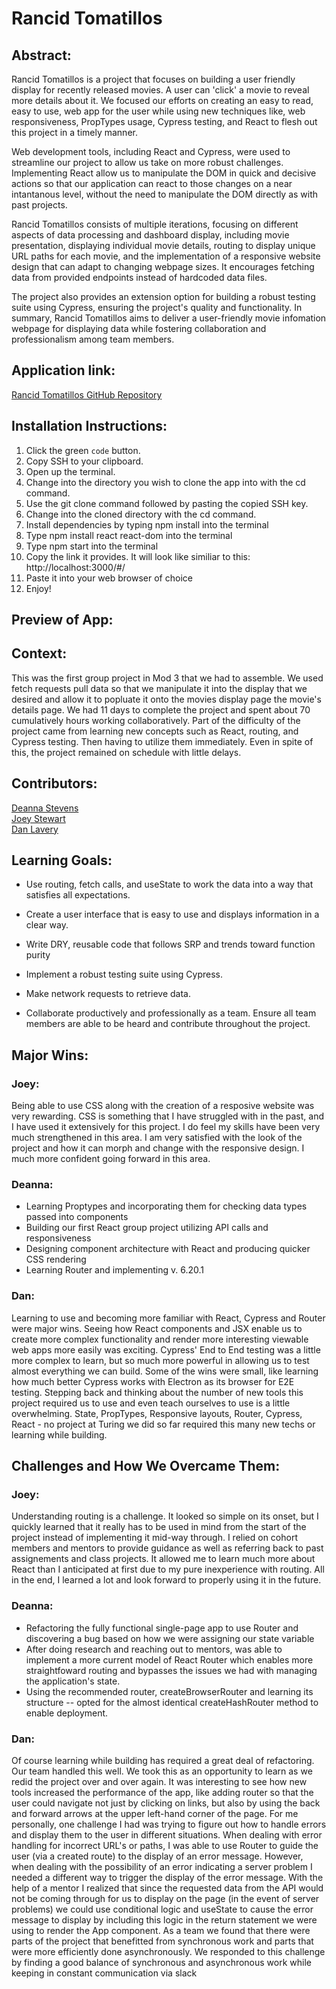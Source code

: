 # Rancid Tomatillos

## Abstract:

Rancid Tomatillos is a project that focuses on building a user friendly display for recently released movies. A user can 'click' a movie to reveal more details about it. We focused our efforts on creating an easy to read, easy to use, web app for the user while using new techniques like, web responsiveness, PropTypes usage, Cypress testing, and React to flesh out this project in a timely manner. 

Web development tools, including React and Cypress, were used to streamline our project to allow us take on more robust challenges. Implementing React allow us to manipulate the DOM in quick and decisive actions so that our application can react to those changes on a near intantanous level, without the need to manipulate the DOM directly as with past projects.

Rancid Tomatillos consists of multiple iterations, focusing on different aspects of data processing and dashboard display, including movie presentation, displaying individual movie details, routing to display unique URL paths for each movie, and the implementation of a responsive website design that can adapt to changing webpage sizes. It encourages fetching data from provided endpoints instead of hardcoded data files.

The project also provides an extension option for building a robust testing suite using Cypress, ensuring the project's quality and functionality. In summary, Rancid Tomatillos aims to deliver a user-friendly movie infomation webpage for displaying data while fostering collaboration and professionalism among team members.


## Application link:

[Rancid Tomatillos GitHub Repository](https://github.com/JoeyStewart/rancid-tomatillos-react)

## Installation Instructions:
1. Click the green `code` button.
2. Copy SSH to your clipboard.
3. Open up the terminal.
4. Change into the directory you wish to clone the app into with the cd command.
5. Use the git clone command followed by pasting the copied SSH key.
6. Change into the cloned directory with the cd command.
7. Install dependencies by typing npm install into the terminal
8. Type npm install react react-dom into the terminal
9. Type npm start into the terminal
10. Copy the link it provides. It will look like similiar to this: http://localhost:3000/#/
11. Paste it into your web browser of choice
12. Enjoy!

## Preview of App:



## Context:
This was the first group project in Mod 3 that we had to assemble. We used fetch requests pull data so that we manipulate it into the display that we desired and allow it to popluate it onto the movies display page the movie's details page. We had 11 days to complete the project and spent about 70 cumulatively hours working collaboratively. Part of the difficulty of the project came from learning new concepts such as React, routing, and Cypress testing. Then having to utilize them immediately. Even in spite of this, the project remained on schedule with little delays. 

## Contributors:

[Deanna Stevens](https://github.com/dsstevens)  
[Joey Stewart](https://github.com/JoeyStewart)  
[Dan Lavery](https://github.com/wlavery22)

## Learning Goals:

* Use routing, fetch calls, and useState to work the data into a way that satisfies all expectations.

* Create a user interface that is easy to use and displays information in a clear way.

* Write DRY, reusable code that follows SRP and trends toward function purity

* Implement a robust testing suite using Cypress.

* Make network requests to retrieve data.

* Collaborate productively and professionally as a team. Ensure all team members are able to be heard and contribute throughout the project.

## Major Wins:
### Joey:
Being able to use CSS along with the creation of a resposive website was very rewarding. CSS is something that I have struggled with in the past, and I have used it extensively for this project. I do feel my skills have been very much strengthened in this area. I am very satisfied with the look of the project and how it can morph and change with the responsive design. I much more confident going forward in this area. 

### Deanna: 
- Learning Proptypes and incorporating them for checking data types passed into components
- Building our first React group project utilizing API calls and responsiveness
- Designing component architecture with React and producing quicker CSS rendering
- Learning Router and implementing v. 6.20.1

### Dan:
Learning to use and becoming more familiar with React, Cypress and Router were major wins. Seeing how React components and JSX enable us to create more complex functionality and render more interesting viewable web apps more easily was exciting. Cypress' End to End testing was a little more complex to learn, but so much more powerful in allowing us to test almost everything we can build. Some of the wins were small, like learning how much better Cypress works with Electron as its browser for E2E testing. Stepping back and thinking about the number of new tools this project required us to use and even teach ourselves to use is a little overwhelming. State, PropTypes, Responsive layouts, Router, Cypress, React - no project at Turing we did so far required this many new techs or learning while building.

## Challenges and How We Overcame Them:
### Joey:
Understanding routing is a challenge. It looked so simple on its onset, but I quickly learned that it really has to be used in mind from the start of the project instead of implementing it mid-way through. I relied on cohort members and mentors to provide guidance as well as referring back to past assignements and class projects. It allowed me to learn much more about React than I anticipated at first due to my pure inexperience with routing. All in the end, I learned a lot and look forward to properly using it in the future. 

### Deanna: 
- Refactoring the fully functional single-page app to use Router and discovering a bug based on how we were assigning our state variable
- After doing research and reaching out to mentors, was able to implement a more current model of React Router which enables more straightfoward routing and bypasses the issues we had with managing the application's state.
- Using the recommended router, createBrowserRouter and learning its structure -- opted for the almost identical createHashRouter method to enable deployment.

### Dan:
Of course learning while building has required a great deal of refactoring. Our team handled this well. We took this as an opportunity to learn as we redid the project over and over again. It was interesting to see how new tools increased the performance of the app, like adding router so that the user could navigate not just by clicking on links, but also by using the back and forward arrows at the upper left-hand corner of the page. For me personally, one challenge I had was trying to figure out how to handle errors and display them to the user in different situations. When dealing with error handling for incorrect URL's or paths, I was able to use Router to guide the user (via a created route) to the display of an error message. However, when dealing with the possibility of an error indicating a server problem I needed a different way to trigger the display of the error message. With the help of a mentor I realized that since the requested data from the API would not be coming through for us to display on the page (in the event of server problems) we could use conditional logic and useState to cause the error message to display by including this logic in the return statement we were using to render the App component.
As a team we found that there were parts of the project that benefitted from synchronous work and parts that were more efficiently done asynchronously. We responded to this challenge by finding a good balance of synchronous and asynchronous work while keeping in constant communication via slack


